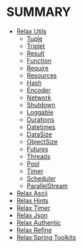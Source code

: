 # SUMMARY

- [Relax Utils](relax-utils/readme.md)
  - [Tuple]()
  - [Triplet]()
  - [Result]()
  - [Function]()
  - [Require](relax-utils/require.md)
  - [Resources](relax-utils/resources.md)
  - [Hash](relax-utils/hash.md)
  - [Encoder](relax-utils/encoder.md)
  - [Network](relax-utils/network.md)
  - [Shutdown](relax-utils/shutdown.md)
  - [Loggable](relax-utils/loggable.md)
  - [Durations](relax-utils/durations.md)
  - [Datetimes](relax-utils/datetimes.md)
  - [DataSize](relax-utils/datasize.md)
  - [ObjectSize](relax-utils/objectsize.md)
  - [Futures](relax-utils/futures.md)
  - [Threads]()
  - [Pool]()
  - [Timer]()
  - [Scheduler]()
  - [ParallelStream]()
- [Relax Ascii]()
- [Relax Hints]()
- [Relax Timer]()
- [Relax Json]()
- [Relax Authentic]()
- [Relax Refine]()
- [Relax Spring Toolkits]()
